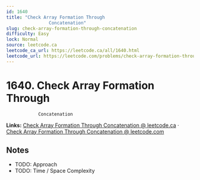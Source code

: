 ```yaml
--- 
id: 1640
title: "Check Array Formation Through
                Concatenation"
slug: check-array-formation-through-concatenation
difficulty: Easy
lock: Normal
source: leetcode.ca
leetcode_ca_url: https://leetcode.ca/all/1640.html
leetcode_url: https://leetcode.com/problems/check-array-formation-through-concatenation/
---
```


# 1640. Check Array Formation Through
                Concatenation

**Links:** [Check Array Formation Through
                Concatenation @ leetcode.ca](https://leetcode.ca/all/1640.html) · [Check Array Formation Through
                Concatenation @ leetcode.com](https://leetcode.com/problems/check-array-formation-through-concatenation/)

## Notes
- TODO: Approach
- TODO: Time / Space Complexity
